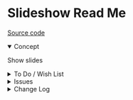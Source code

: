 # Slideshow Read Me

[Source code]( https://github.com/pushme-pullyou/tootoo14/tree/master/js-14-06/ )

<details open >

<summary>Concept</summary>

Show slides

</details>

<details>

<summary>To Do / Wish List</summary>

* Setup as just another module
* Add images
* Add load data from JSON lines files
* Add button to reset popup menu size
* clean up selecting voice

</details>

<details>

<summary>Issues</summary>


</details>

<details>

<summary>Change Log</summary>

## 2019-07-03 ~ Theo

* F - First commit of read me

</details>